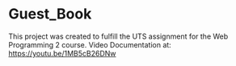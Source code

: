 # Guest_Book
This project was created to fulfill the UTS assignment for the Web Programming 2 course.
Video Documentation at: https://youtu.be/1MB5cB26DNw
